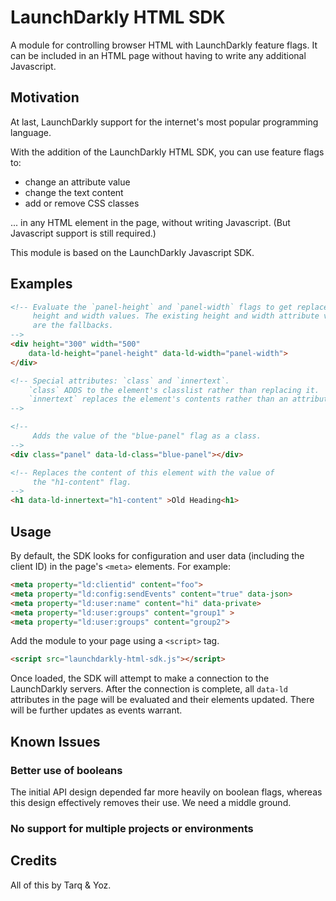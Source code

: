 # LaunchDarkly HTML SDK

A module for controlling browser HTML with LaunchDarkly feature flags. It can be included in an HTML page without having to write any additional Javascript.

## Motivation

At last, LaunchDarkly support for the internet's most popular programming language.

With the addition of the LaunchDarkly HTML SDK, you can use feature flags to:

* change an attribute value
* change the text content
* add or remove CSS classes

... in any HTML element in the page, without writing Javascript. (But Javascript support is still required.)

This module is based on the LaunchDarkly Javascript SDK.

## Examples

```html
<!-- Evaluate the `panel-height` and `panel-width` flags to get replacement
     height and width values. The existing height and width attribute values
     are the fallbacks.
-->
<div height="300" width="500"
    data-ld-height="panel-height" data-ld-width="panel-width">
</div>

<!-- Special attributes: `class` and `innertext`.
    `class` ADDS to the element's classlist rather than replacing it.
    `innertext` replaces the element's contents rather than an attribute.
-->

<!--
     Adds the value of the "blue-panel" flag as a class.
-->
<div class="panel" data-ld-class="blue-panel"></div>

<!-- Replaces the content of this element with the value of 
     the "h1-content" flag.
-->
<h1 data-ld-innertext="h1-content" >Old Heading<h1>
```

## Usage

By default, the SDK looks for configuration and user data (including the client ID) in the page's `<meta>` elements. For example:

```html
<meta property="ld:clientid" content="foo">
<meta property="ld:config:sendEvents" content="true" data-json>
<meta property="ld:user:name" content="hi" data-private>
<meta property="ld:user:groups" content="group1" >
<meta property="ld:user:groups" content="group2">
```

Add the module to your page using a `<script>` tag. 

```html
<script src="launchdarkly-html-sdk.js"></script>
```

Once loaded, the SDK will attempt to make a connection to the LaunchDarkly servers. After the connection is complete, all `data-ld` attributes in the page will be evaluated and their elements updated. There will be further updates as events warrant.

## Known Issues

### Better use of booleans

The initial API design depended far more heavily on boolean flags, whereas this design effectively removes their use. We need a middle ground.

### No support for multiple projects or environments


## Credits

All of this by Tarq & Yoz.
